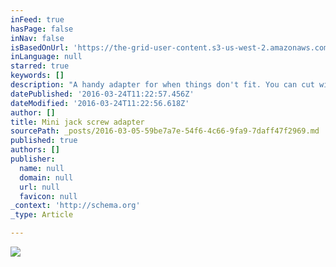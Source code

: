 ```yaml
---
inFeed: true
hasPage: false
inNav: false
isBasedOnUrl: 'https://the-grid-user-content.s3-us-west-2.amazonaws.com/13e167bc-ba96-4a1c-9683-f66fce3800a1.png'
inLanguage: null
starred: true
keywords: []
description: "A handy adapter for when things don't fit. You can cut wires on one side and tighten them in the screw termination."
datePublished: '2016-03-24T11:22:57.456Z'
dateModified: '2016-03-24T11:22:56.618Z'
author: []
title: Mini jack screw adapter
sourcePath: _posts/2016-03-05-59be7a7e-54f6-4c66-9fa9-7daff47f2969.md
published: true
authors: []
publisher:
  name: null
  domain: null
  url: null
  favicon: null
_context: 'http://schema.org'
_type: Article

---
```

![](https://s3-us-west-2.amazonaws.com/the-grid-img/p/ca45ed4e1d684e16dbbddbe762f153218afe45e7.png)